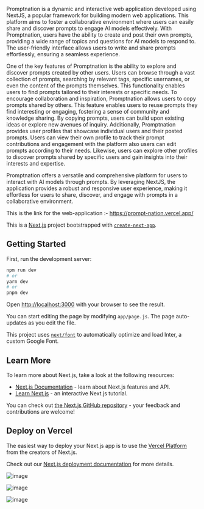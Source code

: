 
Promptnation is a dynamic and interactive web application developed using NextJS, a popular framework for building modern web applications. This platform aims to foster a collaborative environment where users can easily share and discover prompts to engage AI models effectively. With Promptnation, users have the ability to create and post their own prompts, providing a wide range of topics and questions for AI models to respond to. The user-friendly interface allows users to write and share prompts effortlessly, ensuring a seamless experience.


One of the key features of Promptnation is the ability to explore and discover prompts created by other users. Users can browse through a vast collection of prompts, searching by relevant tags, specific usernames, or even the content of the prompts themselves. This functionality enables users to find prompts tailored to their interests or specific needs. To encourage collaboration and inspiration, Promptnation allows users to copy prompts shared by others. This feature enables users to reuse prompts they find interesting or engaging, fostering a sense of community and knowledge sharing. By copying prompts, users can build upon existing ideas or explore new avenues of inquiry. Additionally, Promptnation provides user profiles that showcase individual users and their posted prompts. Users can view their own profile to track their prompt contributions and engagement with the platform also users can edit prompts according to their needs. Likewise, users can explore other profiles to discover prompts shared by specific users and gain insights into their interests and expertise.


Promptnation offers a versatile and comprehensive platform for users to interact with AI models through prompts. By leveraging NextJS, the application provides a robust and responsive user experience, making it effortless for users to share, discover, and engage with prompts in a collaborative environment.

This is the link for the web-application :- https://prompt-nation.vercel.app/


This is a [Next.js](https://nextjs.org/) project bootstrapped with [`create-next-app`](https://github.com/vercel/next.js/tree/canary/packages/create-next-app).

## Getting Started

First, run the development server:

```bash
npm run dev
# or
yarn dev
# or
pnpm dev
```

Open [http://localhost:3000](http://localhost:3000) with your browser to see the result.

You can start editing the page by modifying `app/page.js`. The page auto-updates as you edit the file.

This project uses [`next/font`](https://nextjs.org/docs/basic-features/font-optimization) to automatically optimize and load Inter, a custom Google Font.

## Learn More

To learn more about Next.js, take a look at the following resources:

- [Next.js Documentation](https://nextjs.org/docs) - learn about Next.js features and API.
- [Learn Next.js](https://nextjs.org/learn) - an interactive Next.js tutorial.

You can check out [the Next.js GitHub repository](https://github.com/vercel/next.js/) - your feedback and contributions are welcome!

## Deploy on Vercel

The easiest way to deploy your Next.js app is to use the [Vercel Platform](https://vercel.com/new?utm_medium=default-template&filter=next.js&utm_source=create-next-app&utm_campaign=create-next-app-readme) from the creators of Next.js.

Check out our [Next.js deployment documentation](https://nextjs.org/docs/deployment) for more details.

![image](https://github.com/Atharvamhatre149/promptNation/assets/89691657/0facbaf3-b9e3-490d-8cab-5070f3a05670)

![image](https://github.com/Atharvamhatre149/promptNation/assets/89691657/b831e0fe-ff7a-406d-99a7-30de342e63b5)

![image](https://github.com/Atharvamhatre149/promptNation/assets/89691657/095e5d45-d827-4742-bf4c-b705d16d832e)

